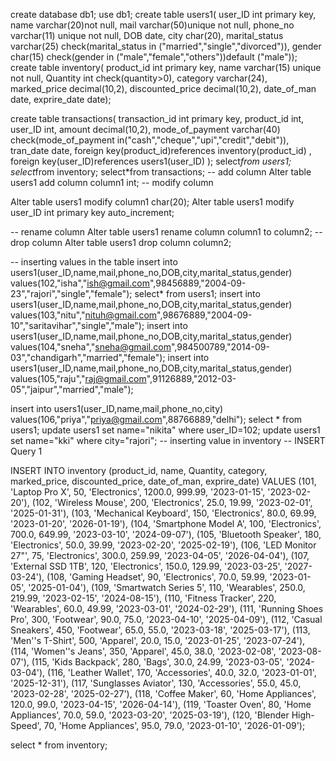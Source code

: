 create database db1;
use db1;
create table users1(
user_ID int primary key,
name varchar(20)not null,
 mail varchar(50)unique not null,
 phone_no varchar(11) unique not null,
DOB date,
city char(20),
marital_status varchar(25) check(marital_status in
("married","single","divorced")),
gender char(15) check(gender in ("male","female","others"))default
("male"));
create table inventory(
product_id int primary key,
 name varchar(15) unique not null,
 Quantity int check(quantity>0),
 category varchar(24),
marked_price decimal(10,2),
discounted_price decimal(10,2),
date_of_man date,
exprire_date date);

create table transactions(
transaction_id int primary key,
product_id int,
user_ID int,
amount decimal(10,2),
mode_of_payment varchar(40) check(mode_of_payment in("cash","cheque","upi","credit","debit")),
tran_date date,
foreign key(product_id)references inventory(product_id) ,
foreign key(user_ID)references users1(user_ID)
);
select*from users1;
select*from inventory;
select*from transactions;
-- add column
Alter table users1 
add column column1 int;
-- modify column

Alter table users1
modify column1 char(20);
Alter table users1
modify user_ID int  primary key auto_increment;

-- rename column
Alter table users1 rename column column1 to column2;
-- drop column
Alter table users1 drop column column2;

-- inserting values in the table
insert into users1(user_ID,name,mail,phone_no,DOB,city,marital_status,gender) 
values(102,"isha","ish@gmail.com",98456889,"2004-09-23","rajori","single","female");
select* from users1;
insert into users1(user_ID,name,mail,phone_no,DOB,city,marital_status,gender) 
values(103,"nitu","nituh@gmail.com",98676889,"2004-09-10","saritavihar","single","male");
insert into users1(user_ID,name,mail,phone_no,DOB,city,marital_status,gender) 
values(104,"sneha","sneha@gmail.com",984500789,"2014-09-03","chandigarh","married","female");
insert into users1(user_ID,name,mail,phone_no,DOB,city,marital_status,gender) 
values(105,"raju","raj@gmail.com",91126889,"2012-03-05","jaipur","married","male");

insert into users1(user_ID,name,mail,phone_no,city) 
values(106,"priya","priya@gmail.com",88766889,"delhi");
select * from users1;
update users1 set name="nikita" where user_ID=102;
update users1 set name="kki" where city="rajori";
 -- inserting value in inventory 
 -- INSERT Query 1
 
INSERT INTO inventory (product_id, name, Quantity, category, marked_price, discounted_price, date_of_man, exprire_date)
VALUES
(101, 'Laptop Pro X', 50, 'Electronics', 1200.0, 999.99, '2023-01-15', '2023-02-20'),
 (102, 'Wireless Mouse', 200, 'Electronics', 25.0, 19.99, '2023-02-01', '2025-01-31'),
(103, 'Mechanical Keyboard', 150, 'Electronics', 80.0, 69.99, '2023-01-20', '2026-01-19'),
(104, 'Smartphone Model A', 100, 'Electronics', 700.0, 649.99, '2023-03-10', '2024-09-07'),
(105, 'Bluetooth Speaker', 180, 'Electronics', 50.0, 39.99, '2023-02-20', '2025-02-19'),
(106, 'LED Monitor 27"', 75, 'Electronics', 300.0, 259.99, '2023-04-05', '2026-04-04'),
(107, 'External SSD 1TB', 120, 'Electronics', 150.0, 129.99, '2023-03-25', '2027-03-24'),
(108, 'Gaming Headset', 90, 'Electronics', 70.0, 59.99, '2023-01-05', '2025-01-04'),
(109, 'Smartwatch Series 5', 110, 'Wearables', 250.0, 219.99, '2023-02-15', '2024-08-15'),
(110, 'Fitness Tracker', 220, 'Wearables', 60.0, 49.99, '2023-03-01', '2024-02-29'),
(111, 'Running Shoes Pro', 300, 'Footwear', 90.0, 75.0, '2023-04-10', '2025-04-09'),
(112, 'Casual Sneakers', 450, 'Footwear', 65.0, 55.0, '2023-03-18', '2025-03-17'),
(113, 'Men''s T-Shirt', 500, 'Apparel', 20.0, 15.0, '2023-01-25', '2023-07-24'),
(114, 'Women''s Jeans', 350, 'Apparel', 45.0, 38.0, '2023-02-08', '2023-08-07'),
(115, 'Kids Backpack', 280, 'Bags', 30.0, 24.99, '2023-03-05', '2024-03-04'),
(116, 'Leather Wallet', 170, 'Accessories', 40.0, 32.0, '2023-01-01', '2025-12-31'),
(117, 'Sunglasses Aviator', 130, 'Accessories', 55.0, 45.0, '2023-02-28', '2025-02-27'),
(118, 'Coffee Maker', 60, 'Home Appliances', 120.0, 99.0, '2023-04-15', '2026-04-14'),
(119, 'Toaster Oven', 80, 'Home Appliances', 70.0, 59.0, '2023-03-20', '2025-03-19'),
(120, 'Blender High-Speed', 70, 'Home Appliances', 95.0, 79.0, '2023-01-10', '2026-01-09');

select * from inventory;




